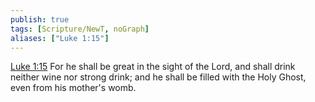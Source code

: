 ```yaml
---
publish: true
tags: [Scripture/NewT, noGraph]
aliases: ["Luke 1:15"]
---
```

[Luke 1:15](https://churchofjesuschrist.org/study/scriptures/nt/luke/1?lang=eng&id=p15#p15) For he shall be great in the sight of the Lord, and shall drink neither wine nor strong drink; and he shall be filled with the Holy Ghost, even from his mother's womb.
